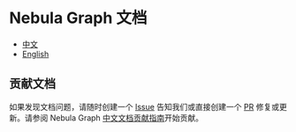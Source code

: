 # Nebula Graph 文档

- [中文](https://docs.nebula-graph.com.cn/)
- [English](https://docs.nebula-graph.io)

## 贡献文档

如果发现文档问题，请随时创建一个 [Issue](https://github.com/vesoft-inc/nebula-docs-cn/issues) 告知我们或直接创建一个 [PR](https://github.com/vesoft-inc/nebula-docs-cn/pulls) 修复或更新。请参阅 Nebula Graph [中文文档贡献指南](CONTRIBUTING.md)开始贡献。
